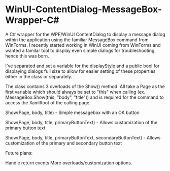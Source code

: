 # WinUI-ContentDialog-MessageBox-Wrapper-C#
A C# wrapper for the WPF/WinUI ContentDialog to display a message dialog within the application using the familiar MessageBox command from WinForms. I recently started working in WinUI coming from WinForms and wanted a familar tool to display even simple dialogs for troubleshooting, hence this was born. 

I've separated and set a variable for the displayStyle and a public bool for displaying dialogs full size to allow for easier setting of these properties either in the class or separately. 

The class contains 3 overloads of the Show() method. All take a Page as the first variable which should always be set to "this" when calling (ex. MessageBox.Show(this, "body", "title")) and is required for the command to access the XamlRoot of the calling page. 

Show(Page, body, title) - Simple messagebox with an OK button

Show(Page, body, title, primaryButtonText) - Allows customization of the primary button text

Show(Page, body, title, primaryButtonText, secondaryButtonText) - Allows customization of the primary and secondary button text

Future plans:

Handle return events
More overloads/customization options. 
